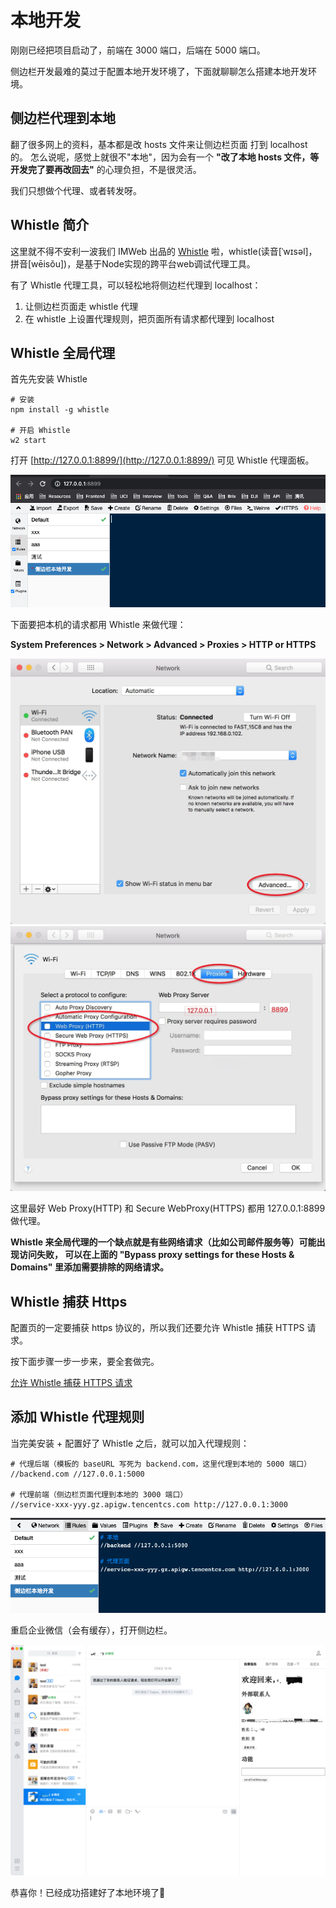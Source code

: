 # 本地开发

刚刚已经把项目启动了，前端在 3000 端口，后端在 5000 端口。

侧边栏开发最难的莫过于配置本地开发环境了，下面就聊聊怎么搭建本地开发环境。

## 侧边栏代理到本地

翻了很多网上的资料，基本都是改 hosts 文件来让侧边栏页面 打到 localhost 的。
怎么说呢，感觉上就很不"本地"，因为会有一个 **"改了本地 hosts 文件，等开发完了要再改回去"** 的心理负担，不是很灵活。

我们只想做个代理、或者转发呀。

## Whistle 简介

这里就不得不安利一波我们 IMWeb 出品的 [Whistle](https://wproxy.org/whistle/) 啦，whistle(读音[ˈwɪsəl]，拼音[wēisǒu])，是基于Node实现的跨平台web调试代理工具。

有了 Whistle 代理工具，可以轻松地将侧边栏代理到 localhost：

1. 让侧边栏页面走 whistle 代理
2. 在 whistle 上设置代理规则，把页面所有请求都代理到 localhost

## Whistle 全局代理

首先先安装 Whistle

```shell
# 安装
npm install -g whistle

# 开启 Whistle
w2 start
```

打开 [http://127.0.0.1:8899/](http://127.0.0.1:8899/) 可见 Whistle 代理面板。

![](./images/whistle.png)

下面要把本机的请求都用 Whistle 来做代理：

**System Preferences > Network > Advanced > Proxies > HTTP or HTTPS**

![](./images/mac-proxy-1.jpg)
![](./images/mac-proxy-2.jpg)

这里最好 Web Proxy(HTTP) 和 Secure WebProxy(HTTPS) 都用 127.0.0.1:8899 做代理。

**Whistle 来全局代理的一个缺点就是有些网络请求（比如公司邮件服务等）可能出现访问失败，
可以在上面的 "Bypass proxy settings for these Hosts & Domains" 里添加需要排除的网络请求。**

## Whistle 捕获 Https

配置页的一定要捕获 https 协议的，所以我们还要允许 Whistle 捕获 HTTPS 请求。

按下面步骤一步一步来，要全套做完。

[允许 Whistle 捕获 HTTPS 请求](http://wproxy.org/whistle/webui/https.html)

## 添加 Whistle 代理规则

当完美安装 + 配置好了 Whistle 之后，就可以加入代理规则：

```shell
# 代理后端（模板的 baseURL 写死为 backend.com，这里代理到本地的 5000 端口）
//backend.com //127.0.0.1:5000

# 代理前端（侧边栏页面代理到本地的 3000 端口）
//service-xxx-yyy.gz.apigw.tencentcs.com http://127.0.0.1:3000
```

![](./images/whistle-rules.png)

重启企业微信（会有缓存），打开侧边栏。

![](./images/whistle_results.png)

恭喜你！已经成功搭建好了本地环境了👏
